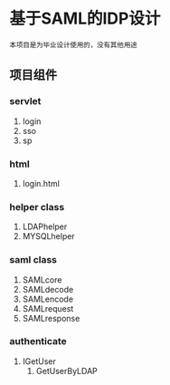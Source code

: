 # 基于SAML的IDP设计

	本项目是为毕业设计使用的，没有其他用途

## 项目组件
    
### servlet

1. login
2. sso
3. sp

### html

1. login.html

### helper class

1.  LDAPhelper
2.  MYSQLhelper

### saml class

1. SAMLcore
2. SAMLdecode
3. SAMLencode
4. SAMLrequest
5. SAMLresponse

### authenticate

1. IGetUser
   1. GetUserByLDAP
